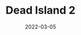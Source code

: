 ---
layout: post
date: 2022-03-05
title: Dead Island 2
developer: Dambuster Studios
card-image: 0
card-offset: 0
banner-image: 0
banner-offset: 0
---